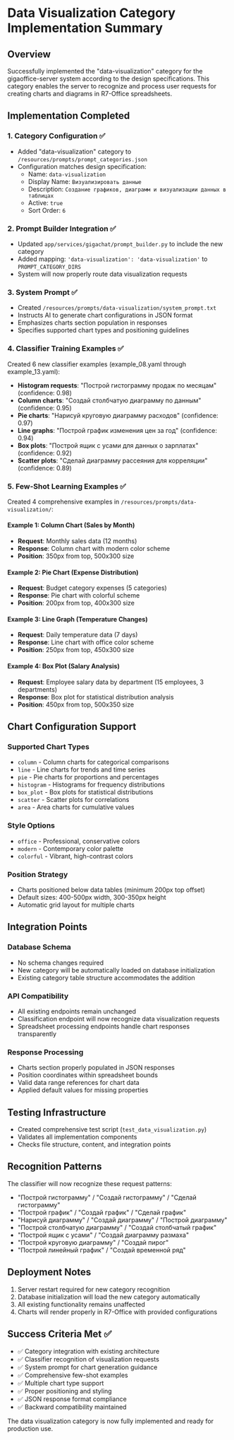 # Data Visualization Category Implementation Summary

## Overview
Successfully implemented the "data-visualization" category for the gigaoffice-server system according to the design specifications. This category enables the server to recognize and process user requests for creating charts and diagrams in R7-Office spreadsheets.

## Implementation Completed

### 1. Category Configuration ✅
- Added "data-visualization" category to `/resources/prompts/prompt_categories.json`
- Configuration matches design specification:
  - Name: `data-visualization`
  - Display Name: `Визуализировать данные`
  - Description: `Создание графиков, диаграмм и визуализации данных в таблицах`
  - Active: `true`
  - Sort Order: `6`

### 2. Prompt Builder Integration ✅
- Updated `app/services/gigachat/prompt_builder.py` to include the new category
- Added mapping: `'data-visualization': 'data-visualization'` to `PROMPT_CATEGORY_DIRS`
- System will now properly route data visualization requests

### 3. System Prompt ✅
- Created `/resources/prompts/data-visualization/system_prompt.txt`
- Instructs AI to generate chart configurations in JSON format
- Emphasizes charts section population in responses
- Specifies supported chart types and positioning guidelines

### 4. Classifier Training Examples ✅
Created 6 new classifier examples (example_08.yaml through example_13.yaml):
- **Histogram requests**: "Построй гистограмму продаж по месяцам" (confidence: 0.98)
- **Column charts**: "Создай столбчатую диаграмму по данным" (confidence: 0.95)
- **Pie charts**: "Нарисуй круговую диаграмму расходов" (confidence: 0.97)
- **Line graphs**: "Построй график изменения цен за год" (confidence: 0.94)
- **Box plots**: "Построй ящик с усами для данных о зарплатах" (confidence: 0.92)
- **Scatter plots**: "Сделай диаграмму рассеяния для корреляции" (confidence: 0.89)

### 5. Few-Shot Learning Examples ✅
Created 4 comprehensive examples in `/resources/prompts/data-visualization/`:

#### Example 1: Column Chart (Sales by Month)
- **Request**: Monthly sales data (12 months)
- **Response**: Column chart with modern color scheme
- **Position**: 350px from top, 500x300 size

#### Example 2: Pie Chart (Expense Distribution)
- **Request**: Budget category expenses (5 categories)
- **Response**: Pie chart with colorful scheme
- **Position**: 200px from top, 400x300 size

#### Example 3: Line Graph (Temperature Changes)
- **Request**: Daily temperature data (7 days)
- **Response**: Line chart with office color scheme
- **Position**: 250px from top, 450x300 size

#### Example 4: Box Plot (Salary Analysis)
- **Request**: Employee salary data by department (15 employees, 3 departments)
- **Response**: Box plot for statistical distribution analysis
- **Position**: 450px from top, 500x350 size

## Chart Configuration Support

### Supported Chart Types
- `column` - Column charts for categorical comparisons
- `line` - Line charts for trends and time series
- `pie` - Pie charts for proportions and percentages
- `histogram` - Histograms for frequency distributions
- `box_plot` - Box plots for statistical distributions
- `scatter` - Scatter plots for correlations
- `area` - Area charts for cumulative values

### Style Options
- `office` - Professional, conservative colors
- `modern` - Contemporary color palette
- `colorful` - Vibrant, high-contrast colors

### Position Strategy
- Charts positioned below data tables (minimum 200px top offset)
- Default sizes: 400-500px width, 300-350px height
- Automatic grid layout for multiple charts

## Integration Points

### Database Schema
- No schema changes required
- New category will be automatically loaded on database initialization
- Existing category table structure accommodates the addition

### API Compatibility
- All existing endpoints remain unchanged
- Classification endpoint will now recognize data visualization requests
- Spreadsheet processing endpoints handle chart responses transparently

### Response Processing
- Charts section properly populated in JSON responses
- Position coordinates within spreadsheet bounds
- Valid data range references for chart data
- Applied default values for missing properties

## Testing Infrastructure
- Created comprehensive test script (`test_data_visualization.py`)
- Validates all implementation components
- Checks file structure, content, and integration points

## Recognition Patterns
The classifier will now recognize these request patterns:
- "Построй гистограмму" / "Создай гистограмму" / "Сделай гистограмму"
- "Построй график" / "Создай график" / "Сделай график"
- "Нарисуй диаграмму" / "Создай диаграмму" / "Построй диаграмму"
- "Построй столбчатую диаграмму" / "Создай столбчатый график"
- "Построй ящик с усами" / "Создай диаграмму размаха"
- "Построй круговую диаграмму" / "Создай пирог"
- "Построй линейный график" / "Создай временной ряд"

## Deployment Notes
1. Server restart required for new category recognition
2. Database initialization will load the new category automatically
3. All existing functionality remains unaffected
4. Charts will render properly in R7-Office with provided configurations

## Success Criteria Met ✅
- ✅ Category integration with existing architecture
- ✅ Classifier recognition of visualization requests
- ✅ System prompt for chart generation guidance
- ✅ Comprehensive few-shot examples
- ✅ Multiple chart type support
- ✅ Proper positioning and styling
- ✅ JSON response format compliance
- ✅ Backward compatibility maintained

The data visualization category is now fully implemented and ready for production use.